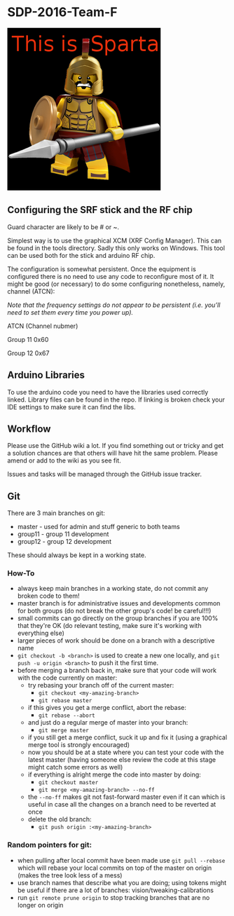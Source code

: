 # SDP-2016-Team-F
![Awesome Logo](/doc/Logo/spartan-warrior.png "This is SPARTA")

## Configuring the SRF stick and the RF chip
Guard character are likely to be # or ~.

Simplest way is to use the graphical XCM (XRF Config Manager). This can be found in the tools directory. Sadly this only works on Windows. This tool can be used both for the stick and arduino RF chip.

The configuration is somewhat persistent.
Once the equipment is configured there is no need to use any code to reconfigure most of it.
It might be good (or necessary) to do some configuring nonetheless, namely, channel (ATCN): 

_Note that the frequency settings do not appear to be persistent (i.e. you’ll need to set them every time you power up)._

ATCN (Channel nubmer)

Group 11 0x60

Group 12 0x67

## Arduino Libraries
To use the arduino code you need to have the libraries used correctly linked. 
Library files can be found in the repo. If linking is broken check your IDE settings to make sure it can find the libs.

## Workflow
Please use the GitHub wiki a lot. If you find something out or tricky and get a solution chances are
that others will have hit the same problem. Please amend or add to the wiki as you see fit.

Issues and tasks will be managed through the GitHub issue tracker.



## Git ##

There are 3 main branches on git:
* master - used for admin and stuff generic to both teams
* group11 - group 11 development
* group12 - group 12 development

These should always be kept in a working state.
### How-To
* always keep main branches in a working state, do not commit any broken code to them!
* master branch is for administrative issues and developments common for both groups (do not break the other group's code! be careful!!!)
* small commits can go directly on the group branches if you are 100% that they're OK (do relevant testing, make sure it's working with everything else)
* larger pieces of work should be done on a branch with a descriptive name
* `git checkout -b <branch>` is used to create a new one locally, and `git push -u origin <branch>` to push it the first time.
* before merging a branch back in, make sure that your code will work with the code currently on master:
  * try rebasing your branch off of the current master: 
     * `git checkout <my-amazing-branch>`
     * `git rebase master`
  * if this gives you get a merge conflict, abort the rebase:
     * `git rebase --abort`
  * and just do a regular merge of master into your branch:
     * `git merge master`
  * if you still get a merge conflict, suck it up and fix it (using a graphical merge tool is strongly encouraged)
  * now you should be at a state where you can test your code with the latest master (having someone else review the code at this stage might catch some errors as well)
  * if everything is alright merge the code into master by doing:
    * `git checkout master`
    * `git merge <my-amazing-branch> --no-ff`
  * the `--no-ff` makes git not fast-forward master even if it can which is useful in case all the changes on a branch need to be reverted at once
  * delete the old branch:
     * `git push origin :<my-amazing-branch>` 

### Random pointers for git:

* when pulling after local commit have been made use `git pull --rebase` which will rebase your local commits on top of the master on origin (makes the tree  look less of a mess)
* use branch names that describe what you are doing; using tokens might be useful if there are a lot of branches: vision/tweaking-calibrations
* run `git remote prune origin` to stop tracking branches that are no longer on origin




